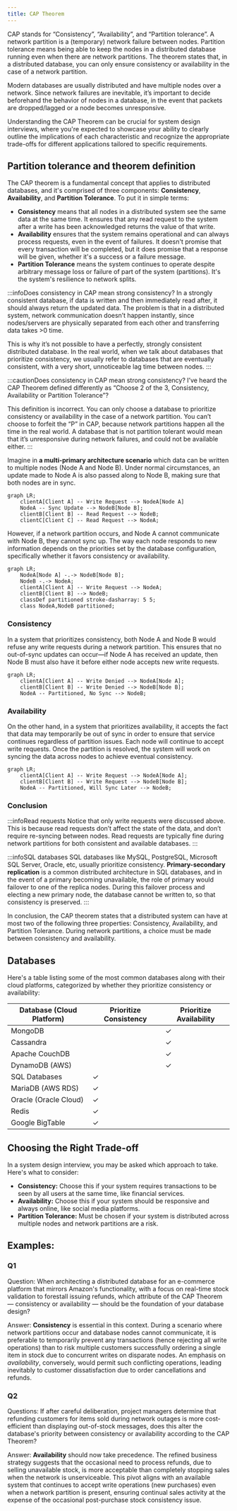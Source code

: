 ```yaml
---
title: CAP Theorem
---
```


CAP stands for “Consistency”, “Availability”, and “Partition tolerance”. A network partition is a (temporary) network failure between nodes. Partition tolerance means being able to keep the nodes in a distributed database running even when there are network partitions. The theorem states that, in a distributed database, you can only ensure consistency or availability in the case of a network partition.

Modern databases are usually distributed and have multiple nodes over a network. Since network failures are inevitable, it’s important to decide beforehand the behavior of nodes in a database, in the event that packets are dropped/lagged or a node becomes unresponsive.

Understanding the CAP Theorem can be crucial for system design interviews, where you're expected to showcase your ability to clearly outline the implications of each characteristic and recognize the appropriate trade-offs for different applications tailored to specific requirements.


## Partition tolerance and theorem definition

The CAP theorem is a fundamental concept that applies to distributed databases, and it's comprised of three components: **Consistency**, **Availability**, and **Partition Tolerance**. To put it in simple terms:

- **Consistency** means that all nodes in a distributed system see the same data at the same time. It ensures that any read request to the system after a write has been acknowledged returns the value of that write.
- **Availability** ensures that the system remains operational and can always process requests, even in the event of failures. It doesn't promise that every transaction will be completed, but it does promise that a response will be given, whether it's a success or a failure message.
- **Partition Tolerance** means the system continues to operate despite arbitrary message loss or failure of part of the system (partitions). It's the system's resilience to network splits.


:::infoDoes consistency in CAP mean strong consistency?
In a strongly consistent database, if data is written and then immediately read after, it should always return the updated data. The problem is that in a distributed system, network communication doesn’t happen instantly, since nodes/servers are physically separated from each other and transferring data takes >0 time. 

This is why it’s not possible to have a perfectly, strongly consistent distributed database. In the real world, when we talk about databases that prioritize consistency, we usually refer to databases that are eventually consistent, with a very short, unnoticeable lag time between nodes.
:::

:::cautionDoes consistency in CAP mean strong consistency?
I’ve heard the CAP Theorem defined differently as “Choose 2 of the 3, Consistency, Availability or Partition Tolerance”?

This definition is incorrect. You can only choose a database to prioritize consistency or availability in the case of a network partition. You can’t choose to forfeit the “P” in CAP, because network partitions happen all the time in the real world. A database that is not partition tolerant would mean that it’s unresponsive during network failures, and could not be available either.
:::

Imagine in **a multi-primary architecture scenario** which data can be written to multiple nodes (Node A and Node B). Under normal circumstances, an update made to Node A is also passed along to Node B, making sure that both nodes are in sync.

```mermaid
graph LR;
    clientA[Client A] -- Write Request --> NodeA[Node A]
    NodeA -- Sync Update --> NodeB[Node B];
    clientB[Client B] -- Read Request --> NodeB;
    clientC[Client C] -- Read Request --> NodeA;
```

However, if a network partition occurs, and Node A cannot communicate with Node B, they cannot sync up. The way each node responds to new information depends on the priorities set by the database configuration, specifically whether it favors consistency or availability.

```mermaid
graph LR;
    NodeA[Node A] -.-> NodeB[Node B];
    NodeB -.-> NodeA;
    clientA[Client A] -- Write Request --> NodeA;
    clientB[Client B] --> NodeB;
    classDef partitioned stroke-dasharray: 5 5;
    class NodeA,NodeB partitioned;
```

### Consistency
In a system that prioritizes consistency, both Node A and Node B would refuse any write requests during a network partition. This ensures that no out-of-sync updates can occur—if Node A has received an update, then Node B must also have it before either node accepts new write requests.

```mermaid
graph LR;
    clientA[Client A] -- Write Denied --> NodeA[Node A];
    clientB[Client B] -- Write Denied --> NodeB[Node B];
    NodeA -- Partitioned, No Sync --> NodeB;
```

### Availability
On the other hand, in a system that prioritizes availability, it accepts the fact that data may temporarily be out of sync in order to ensure that service continues regardless of partition issues. Each node will continue to accept write requests. Once the partition is resolved, the system will work on syncing the data across nodes to achieve eventual consistency.

```mermaid
graph LR;
    clientA[Client A] -- Write Request --> NodeA[Node A];
    clientB[Client B] -- Write Request --> NodeB[Node B];
    NodeA -- Partitioned, Will Sync Later --> NodeB;
```

### Conclusion

:::infoRead requests
Notice that only write requests were discussed above. This is because read requests don’t affect the state of the data, and don’t require re-syncing between nodes. Read requests are typically fine during network partitions for both consistent and available databases.
:::

:::infoSQL databases
SQL databases like MySQL, PostgreSQL, Microsoft SQL Server, Oracle, etc, usually prioritize consistency. **Primary-secondary replication** is a common distributed architecture in SQL databases, and in the event of a primary becoming unavailable, the role of primary would failover to one of the replica nodes. During this failover process and electing a new primary node, the database cannot be written to, so that consistency is preserved.
:::

In conclusion, the CAP theorem states that a distributed system can have at most two of the following three properties: Consistency, Availability, and Partition Tolerance. During network partitions, a choice must be made between consistency and availability.


## Databases

Here's a table listing some of the most common databases along with their cloud platforms, categorized by whether they prioritize consistency or availability:

| Database (Cloud Platform)        | Prioritize Consistency | Prioritize Availability |
|----------------------------------|------------------------|------------------------|
| MongoDB                          |                        | ✓                      |
| Cassandra                        |                        | ✓                      |
| Apache CouchDB                   |                        | ✓                      |
| DynamoDB (AWS)                   |                        | ✓                      |
| SQL Databases                    | ✓                      |                        |
| MariaDB (AWS RDS)                | ✓                      |                        |
| Oracle (Oracle Cloud)            | ✓                      |                        |
| Redis                            | ✓                      |                        |
| Google BigTable                  | ✓                      |                        |

## Choosing the Right Trade-off

In a system design interview, you may be asked which approach to take. Here's what to consider:

- **Consistency:** Choose this if your system requires transactions to be seen by all users at the same time, like financial services.
- **Availability:** Choose this if your system should be responsive and always online, like social media platforms.
- **Partition Tolerance:** Must be chosen if your system is distributed across multiple nodes and network partitions are a risk.


## Examples:

### Q1

Question: When architecting a distributed database for an e-commerce platform that mirrors Amazon's functionality, with a focus on real-time stock validation to forestall issuing refunds, which attribute of the CAP Theorem — consistency or availability — should be the foundation of your database design?

Answer: **Consistency** is essential in this context. During a scenario where network partitions occur and database nodes cannot communicate, it is preferable to temporarily prevent any transactions (hence rejecting all write operations) than to risk multiple customers successfully ordering a single item in stock due to concurrent writes on disparate nodes. An emphasis on *availability*, conversely, would permit such conflicting operations, leading inevitably to customer dissatisfaction due to order cancellations and refunds.

### Q2

Questions: If after careful deliberation, project managers determine that refunding customers for items sold during network outages is more cost-efficient than displaying out-of-stock messages, does this alter the database's priority between consistency or availability according to the CAP Theorem?

Answer: **Availability** should now take precedence. The refined business strategy suggests that the occasional need to process refunds, due to selling unavailable stock, is more acceptable than completely stopping sales when the network is unserviceable. This pivot aligns with an available system that continues to accept write operations (new purchases) even when a network partition is present, ensuring continual sales activity at the expense of the occasional post-purchase stock consistency issue.